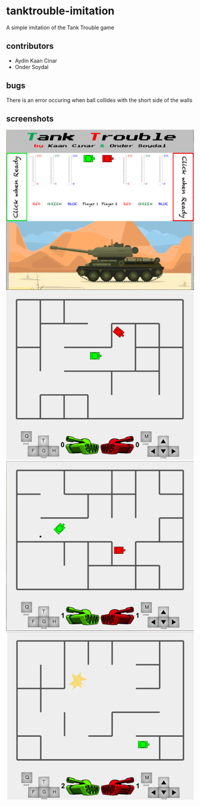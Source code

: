 # tanktrouble-imitation
A simple imitation of the Tank Trouble game
## contributors
* Aydin Kaan Cinar
* Onder Soydal
## bugs
There is an error occuring when ball collides with the short side of the walls
## screenshots
![alt text](https://github.com/aydinkaancinar/tanktrouble-imitation/blob/master/tanktrouble/rsrc/introduction_pane.png)
![alt text](https://github.com/aydinkaancinar/tanktrouble-imitation/blob/master/tanktrouble/rsrc/game1.png)
![alt text](https://github.com/aydinkaancinar/tanktrouble-imitation/blob/master/tanktrouble/rsrc/game2.png)
![alt text](https://github.com/aydinkaancinar/tanktrouble-imitation/blob/master/tanktrouble/rsrc/game3.png)
